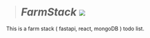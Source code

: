 ># _FarmStack_ <img src="https://skillicons.dev/icons?i=fastapi,react,mongo" /><br>
This is a farm stack ( fastapi, react, mongoDB ) todo list.
